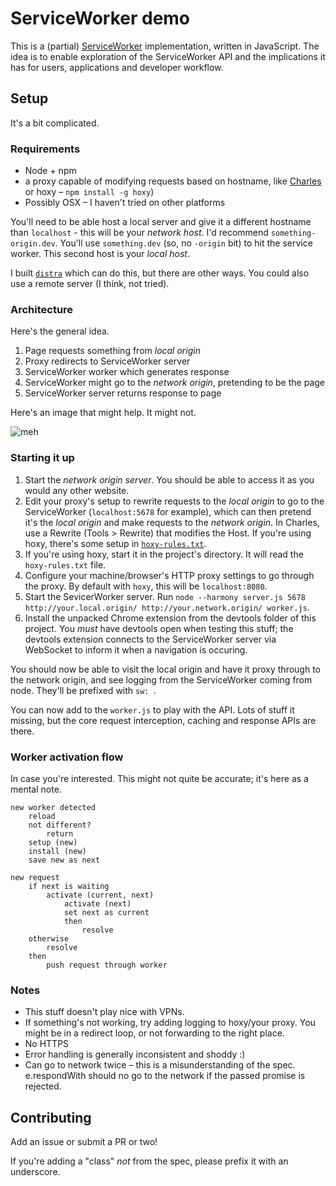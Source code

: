 # ServiceWorker demo

This is a (partial) [ServiceWorker](https://github.com/slightlyoff/ServiceWorker) implementation, written in JavaScript. The idea is to enable exploration of the ServiceWorker API and the implications it has for users, applications and developer workflow.

## Setup

It's a bit complicated.

### Requirements

- Node + npm
- a proxy capable of modifying requests based on hostname, like [Charles](http://www.charlesproxy.com/) or hoxy – `npm install -g hoxy`)
- Possibly OSX – I haven't tried on other platforms

You'll need to be able host a local server and give it a different hostname than `localhost` - this will be your *network host*. I'd recommend `something-origin.dev`. You'll use `something.dev` (so, no `-origin` bit) to hit the service worker. This second host is your *local host*.

I built [`distra`](https://github.com/phuu/distra) which can do this, but there are other ways. You could also use a remote server (I think, not tried).

### Architecture

Here's the general idea.

1. Page requests something from *local origin*
2. Proxy redirects to ServiceWorker server
3. ServiceWorker worker which generates response
4. ServiceWorker might go to the *network origin*, pretending to be the page
5. ServiceWorker server returns response to page

Here's an image that might help. It might not.

![meh](http://i.phuu.net/TBLw/Screen%20Shot%202014-01-03%20at%2015.30.35.png)

### Starting it up

1. Start the *network origin server*. You should be able to access it as you would any other website.
2. Edit your proxy's setup to rewrite requests to the *local origin* to go to the ServiceWorker (`localhost:5678` for example), which can then pretend it's the *local origin* and make requests to the *network origin*. In Charles, use a Rewrite (Tools > Rewrite) that modifies the Host. If you're using hoxy, there's some setup in [`hoxy-rules.txt`](hoxy-rules.txt).
3. If you're using hoxy, start it in the project's directory. It will read the `hoxy-rules.txt` file.
4. Configure your machine/browser's HTTP proxy settings to go through the proxy. By default with `hoxy`, this will be `localhost:8080`.
5. Start the SevicerWorker server. Run `node --harmony server.js 5678 http://your.local.origin/ http://your.network.origin/ worker.js`.
6. Install the unpacked Chrome extension from the devtools folder of this project. You *must* have devtools open when testing this stuff; the devtools extension connects to the ServiceWorker server via WebSocket to inform it when a navigation is occuring.

You should now be able to visit the local origin and have it proxy through to the network origin, and see logging from the ServiceWorker coming from node. They'll be prefixed with `sw: `.

You can now add to the `worker.js` to play with the API. Lots of stuff it missing, but the core request interception, caching and response APIs are there.

### Worker activation flow

In case you're interested. This might not quite be accurate; it's here as a mental note.

```
new worker detected
    reload
    not different?
        return
    setup (new)
    install (new)
    save new as next

new request
    if next is waiting
        activate (current, next)
            activate (next)
            set next as current
            then
                resolve
    otherwise
        resolve
    then
        push request through worker
```

### Notes

- This stuff doesn't play nice with VPNs.
- If something's not working, try adding logging to hoxy/your proxy. You might be in a redirect loop, or not forwarding to the right place.
- No HTTPS
- Error handling is generally inconsistent and shoddy :)
- Can go to network twice – this is a misunderstanding of the spec. e.respondWith should no go to the network if the passed promise is rejected.

## Contributing

Add an issue or submit a PR or two!

If you're adding a "class" *not* from the spec, please prefix it with an underscore.
